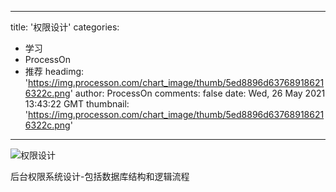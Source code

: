 
---
title: '权限设计'
categories: 
 - 学习
 - ProcessOn
 - 推荐
headimg: 'https://img.processon.com/chart_image/thumb/5ed8896d637689186216322c.png'
author: ProcessOn
comments: false
date: Wed, 26 May 2021 13:43:22 GMT
thumbnail: 'https://img.processon.com/chart_image/thumb/5ed8896d637689186216322c.png'
---

<div>   
<img class="thumb" alt="权限设计" src="https://img.processon.com/chart_image/thumb/5ed8896d637689186216322c.png" referrerpolicy="no-referrer">
<p>后台权限系统设计-包括数据库结构和逻辑流程</p>  
</div>
            